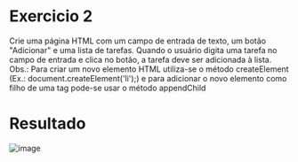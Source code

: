 # Exercicio 2
Crie uma página HTML com um campo de entrada de texto, um botão "Adicionar" e uma lista de tarefas. Quando o usuário digita uma tarefa no campo de entrada e clica no botão, a tarefa deve ser adicionada à lista. Obs.: Para criar um novo elemento HTML utiliza-se o método createElement (Ex.: document.createElement('li');) e para adicionar o novo elemento como filho de uma tag pode-se usar o método appendChild

# Resultado
![image](https://github.com/soaresy/AC2/assets/144077766/c40eb169-f00b-40ad-be62-d7fa72b18a61)
